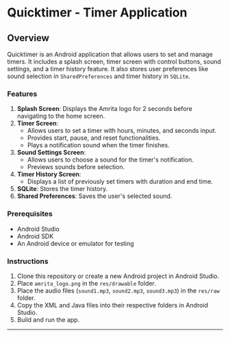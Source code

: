 # Quicktimer - Timer Application

## Overview

Quicktimer is an Android application that allows users to set and manage timers. It includes a splash screen, timer screen with control buttons, sound settings, and a timer history feature. It also stores user preferences like sound selection in `SharedPreferences` and timer history in `SQLite`.

### Features

1. **Splash Screen**: Displays the Amrita logo for 2 seconds before navigating to the home screen.
2. **Timer Screen**: 
   - Allows users to set a timer with hours, minutes, and seconds input.
   - Provides start, pause, and reset functionalities.
   - Plays a notification sound when the timer finishes.
3. **Sound Settings Screen**: 
   - Allows users to choose a sound for the timer's notification.
   - Previews sounds before selection.
4. **Timer History Screen**: 
   - Displays a list of previously set timers with duration and end time.
5. **SQLite**: Stores the timer history.
6. **Shared Preferences**: Saves the user's selected sound.

### Prerequisites

- Android Studio
- Android SDK
- An Android device or emulator for testing

### Instructions

1. Clone this repository or create a new Android project in Android Studio.
2. Place `amrita_logo.png` in the `res/drawable` folder.
3. Place the audio files (`sound1.mp3`, `sound2.mp3`, `sound3.mp3`) in the `res/raw` folder.
4. Copy the XML and Java files into their respective folders in Android Studio.
5. Build and run the app.

---
